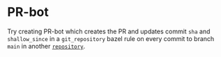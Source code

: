 # PR-bot
Try creating PR-bot which creates the PR and updates commit `sha` and `shallow_since` in a `git_repository` bazel rule on every commit to branch `main` in another [`repository`](https://github.com/ArthurBandaryk/main-lib).

